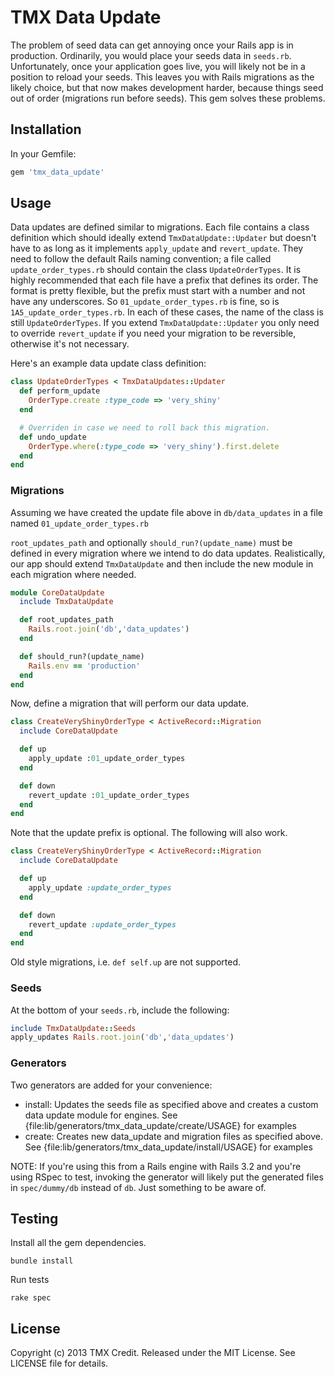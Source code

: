 # TMX Data Update

The problem of seed data can get annoying once your Rails app is in production.
Ordinarily, you would place your seeds data in `seeds.rb`.  Unfortunately, once
your application goes live, you will likely not be in a position to reload your
seeds.  This leaves you with Rails migrations as the likely choice, but
that now makes development harder, because things seed out of order (migrations
run before seeds).  This gem solves these problems.

## Installation

In your Gemfile:

```ruby
gem 'tmx_data_update'
```

## Usage

Data updates are defined similar to migrations.  Each file contains a class
definition which should ideally extend `TmxDataUpdate::Updater` but doesn't have
to as long as it implements `apply_update` and `revert_update`.  They need to
follow the default Rails naming convention; a file called
`update_order_types.rb` should contain the class `UpdateOrderTypes`.  It is
highly recommended that each file have a prefix that defines its order.  The
format is pretty flexible, but the prefix must start with a number and not have
any underscores.  So `01_update_order_types.rb` is fine, so is
`1A5_update_order_types.rb`.  In each of these cases, the name of the class is
still `UpdateOrderTypes`.  If you extend `TmxDataUpdate::Updater` you only need to
override `revert_update` if you need your migration to be reversible, otherwise
it's not necessary.

Here's an example data update class definition:

```ruby
class UpdateOrderTypes < TmxDataUpdates::Updater
  def perform_update
    OrderType.create :type_code => 'very_shiny'
  end

  # Overriden in case we need to roll back this migration.
  def undo_update
    OrderType.where(:type_code => 'very_shiny').first.delete
  end
end
```

### Migrations

Assuming we have created the update file above in `db/data_updates` in a
file named `01_update_order_types.rb`

`root_updates_path` and  optionally `should_run?(update_name)` must be defined
in every migration where we intend to do data updates.  Realistically, our app
should extend `TmxDataUpdate` and then include the new module in each migration
where needed.

```ruby
module CoreDataUpdate
  include TmxDataUpdate

  def root_updates_path
    Rails.root.join('db','data_updates')
  end

  def should_run?(update_name)
    Rails.env == 'production'
  end
end
```

Now, define a migration that will perform our data update.

```ruby
class CreateVeryShinyOrderType < ActiveRecord::Migration
  include CoreDataUpdate

  def up
    apply_update :01_update_order_types
  end

  def down
    revert_update :01_update_order_types
  end
end
```

Note that the update prefix is optional.  The following will also work.

```ruby
class CreateVeryShinyOrderType < ActiveRecord::Migration
  include CoreDataUpdate

  def up
    apply_update :update_order_types
  end

  def down
    revert_update :update_order_types
  end
end
```

Old style migrations, i.e. `def self.up` are not supported.

### Seeds

At the bottom of your `seeds.rb`, include the following:

```ruby
include TmxDataUpdate::Seeds
apply_updates Rails.root.join('db','data_updates')
```

### Generators

Two generators are added for your convenience:

  * install: Updates the seeds file as specified above and creates a custom
    data update module for engines. See
    {file:lib/generators/tmx\_data\_update/create/USAGE} for examples
  * create: Creates new data\_update and migration files as specified above. See
    {file:lib/generators/tmx\_data\_update/install/USAGE} for examples

NOTE: If you're using this from a Rails engine with Rails 3.2 and you're using
RSpec to test, invoking the generator will likely put the generated files in
`spec/dummy/db` instead of `db`.  Just something to be aware of.

## Testing

Install all the gem dependencies.

    bundle install

Run tests

    rake spec

## License

Copyright (c) 2013 TMX Credit.
Released under the MIT License.  See LICENSE file for details.
